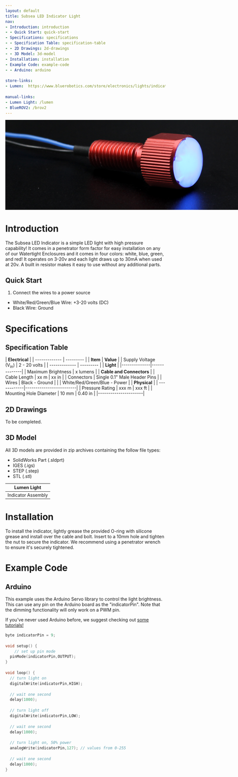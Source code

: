 ```yaml
---
layout: default
title: Subsea LED Indicator Light
nav:
- Introduction: introduction
- - Quick Start: quick-start
- Specifications: specifications
- - Specification Table: specification-table
- - 2D Drawings: 2d-drawings
- - 3D Model: 3d-model
- Installation: installation
- Example Code: example-code
- - Arduino: arduino

store-links:
- Lumen:  https://www.bluerobotics.com/store/electronics/lights/indicator10-asm-r1/

manual-links:
- Lumen Light: /lumen
- BlueROV2: /brov2
---
```


<img src="indicator-blue-1.png" class="img-responsive" style="max-width:900px"  />

# Introduction

The Subsea LED Indicator is a simple LED light with high pressure capability! It comes in a penetrator form factor for easy installation on any of our Watertight Enclosures and it comes in four colors: white, blue, green, and red! It operates on 3-20v and each light draws up to 30mA when used at 20v. A built in resistor makes it easy to use without any additional parts.

## Quick Start

1. Connect the wires to a power source
  - White/Red/Green/Blue Wire: +3-20 volts (DC)
  - Black Wire: Ground

# Specifications

## Specification Table

|      **Electrical**       |
| ------------- | --------- |
| **Item** | **Value** |
| Supply Voltage (V<sub>in</sub>) | 2 - 20 volts |
| ------------- | --------- |
|   **Light**    |
|--------------|--------------|
| Maximum Brightness | x lumens |
|  **Cable and Connectors**  |
| Cable Length | xx m | xx in |
| Connectors | Single 0.1" Male Header Pins |
| Wires | Black - Ground |
| | White/Red/Green/Blue - Power |
|  **Physical**  |
| ------------|-------------------------|
| Pressure Rating | xxx m | xxx ft |
| Mounting Hole Diameter | 10 mm | 0.40 in |
|----------------------|

## 2D Drawings

To be completed.

## 3D Model

All 3D models are provided in zip archives containing the follow file types:

- SolidWorks Part (.sldprt)
- IGES (.igs) 
- STEP (.step)
- STL (.stl)

|		**Lumen Light**																			|
| --------------------------------------------------------------------------------------------- |
| Indicator Assembly      | [INDICATOR10-ASM-R1.zip](INDICATOR10-ASM-R1.zip)    |

# Installation

To install the indicator, lightly grease the provided O-ring with silicone grease and install over the cable and bolt. Insert to a 10mm hole and tighten the nut to secure the indicator. We recommend using a penetrator wrench to ensure it's securely tightened.

# Example Code

## Arduino

This example uses the Arduino Servo library to control the light brightness. This can use any pin on the Arduino board as the "indicatorPin". Note that the dimming functionality will only work on a PWM pin.

If you've never used Arduino before, we suggest checking out [some tutorials!](https://www.arduino.cc/en/Tutorial/HomePage)

~~~~~~~~~~ cpp
byte indicatorPin = 9;

void setup() {
	// set up pin mode
  pinMode(indicatorPin,OUTPUT);
}

void loop() {
  // turn light on
  digitalWrite(indicatorPin,HIGH);

  // wait one second
  delay(1000);

  // turn light off
  digitalWrite(indicatorPin,LOW);

  // wait one second
  delay(1000);

  // turn light on, 50% power
  analogWrite(indicatorPin,127); // values from 0-255

  // wait one second
  delay(1000);
}
~~~~~~~~~~~~~~~~
